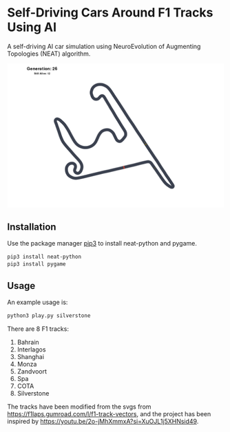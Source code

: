 # Self-Driving Cars Around F1 Tracks Using AI

A self-driving AI car simulation using NeuroEvolution of Augmenting Topologies (NEAT) algorithm. 

![alt text](images/example.png)

## Installation 

Use the package manager [pip3](https://pip.pypa.io/en/stable/) to install neat-python and pygame. 

```bash
pip3 install neat-python
pip3 install pygame
```

## Usage

An example usage is:

```bash
python3 play.py silverstone
```

There are 8 F1 tracks:

1. Bahrain
2. Interlagos
3. Shanghai
4. Monza
5. Zandvoort
6. Spa
7. COTA
8. Silverstone

The tracks have been modified from the svgs from https://f1laps.gumroad.com/l/f1-track-vectors, and the project has been inspired by https://youtu.be/2o-jMhXmmxA?si=XuOJL1j5XHNsid49.

